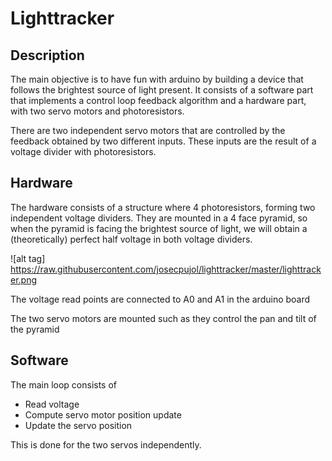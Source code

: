 # Lighttracker
## Description
The main objective is to have fun with arduino by building a device that follows the brightest source of light present. It consists of a software part that implements a control loop feedback algorithm and a hardware part, with two servo motors and photoresistors.

There are two independent servo motors that are controlled by the feedback obtained by two different inputs. These inputs are the result of a voltage divider with photoresistors.

## Hardware
The hardware consists of a structure where 4 photoresistors, forming two independent voltage dividers. They are mounted in a 4 face pyramid, so when the pyramid is facing the brightest source of light, we will obtain a (theoretically) perfect half voltage in both voltage dividers.

![alt tag] https://raw.githubusercontent.com/josecpujol/lighttracker/master/lighttracker.png

The voltage read points are connected to A0 and A1 in the arduino board

The two servo motors are mounted such as they control the pan and tilt of the pyramid 

## Software
The main loop consists of
* Read voltage
* Compute servo motor position update
* Update the servo position

This is done for the two servos independently.
